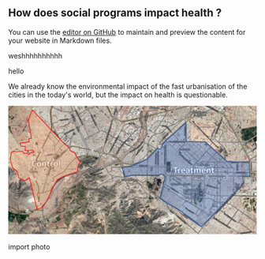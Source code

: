 ## How does social programs impact health ?

You can use the [editor on GitHub](https://github.com/hugo2410/datastory/edit/gh-pages/index.md) to maintain and preview the content for your website in Markdown files.

weshhhhhhhhhh

hello 

We already know the environmental impact of the fast urbanisation of the cities in the today's world, but the impact on health is questionable. 

![](Assets/images/slikQCZ.jpg)

import photo